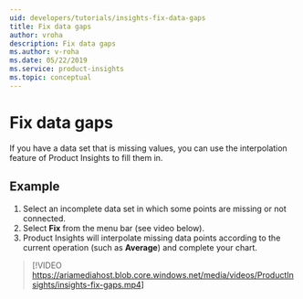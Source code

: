 ```yaml
---
uid: developers/tutorials/insights-fix-data-gaps
title: Fix data gaps
author: vroha
description: Fix data gaps
ms.author: v-roha
ms.date: 05/22/2019
ms.service: product-insights
ms.topic: conceptual
---
```

# Fix data gaps

If you have a data set that is missing values, you can use the interpolation feature of Product Insights to fill them in.

## Example

1. Select an incomplete data set in which some points are missing or not connected.
2. Select **Fix** from the menu bar (see video below).
3. Product Insights will interpolate missing data points according to the current operation (such as **Average**) and complete your chart.

> [!VIDEO https://ariamediahost.blob.core.windows.net/media/videos/ProductInsights/insights-fix-gaps.mp4]
